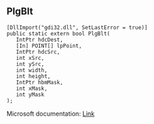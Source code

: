 ## PlgBlt

```
[DllImport("gdi32.dll", SetLastError = true)]
public static extern bool PlgBlt(
   IntPtr hdcDest,
   [In] POINT[] lpPoint,
   IntPtr hdcSrc,
   int xSrc,
   int ySrc,
   int width,
   int height,
   IntPtr hbmMask,
   int xMask,
   int yMask
);
```

Microsoft documentation: [Link](https://docs.microsoft.com/en-us/windows/win32/api/wingdi/nf-wingdi-plgblt)
